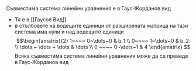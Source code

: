 Съвместима система линейни уравнения е в Гаус-Жорданов вид
- Тя е в [[Гаусов Вид]]
- в стълбовете на водещите единици от разширената матрица на тази система има нули и над водещите единици
$$
\newenvironment{amatrix}[1]{%
  \left(\begin{array}{@{}*{#1}{c}|c@{}}
}{%
  \end{array}\right)
}
$$
$$\begin{amatrix}{2}
   1~~~~ 0~\dots~0 & b_1 \\
   0~~~~ 1~\dots~0 & b_2 \\
   \dots ~ \dots ~ \dots & \dots
   \\  0 ~~~~ 0~\dots~1 & 4
 \end{amatrix}
$$
Всяка съвместима система линейни уравнения може да се преведе в Гаус-Жорданов вид